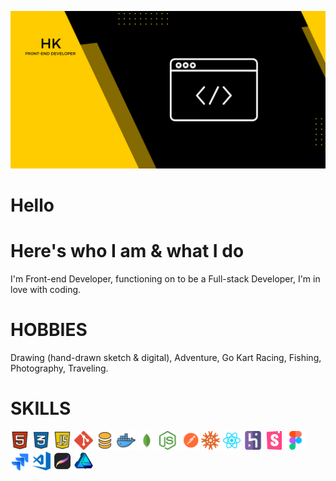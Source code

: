 <code><img height="" src="All items/image/HK.jpg" alt="hk"></code>

# Hello

# Here's who I am & what I do 
I'm Front-end Developer, functioning on to be a Full-stack Developer, I'm in love with coding.

# HOBBIES
Drawing (hand-drawn sketch & digital), Adventure, Go Kart Racing, Fishing, Photography, Traveling.
#
# SKILLS

<code><img height="30" src="All items/icons/html.png" alt="HTML"></code>
<code><img height="30" src="All items/icons/css.png" alt="CSS"></code>
<code><img height="30" src="All items/icons/JavaScript.png" alt="JavaScript"></code>
<code><img height="30" src="All items/icons/git.png" alt="git"></code>
<code><img height="30" src="All items/icons/DATABASES.png" alt="DATABASES"></code>
<code><img height="30" src="All items/icons/docker.png" alt="docker"></code>
<code><img height="30" src="All items/icons/MongoDB.svg" alt="MongoDB"></code>
<code><img height="30" src="All items/icons/node.png" alt="node"></code>
<code><img height="30" src="All items/icons/postman.svg" alt="postman"></code>
<code><img height="30" src="All items/icons/knex.png" alt="knex"></code>
<code><img height="30" src="All items/icons/react.png" alt="react"></code>
<code><img height="30" src="All items/icons/heroku.png" alt="heroku"></code>
<code><img height="30" src="All items/icons/storybook.svg" alt="storybook"></code>
<code><img height="30" src="All items/icons/figma.png" alt="figma"></code>
<code><img height="30" src="All items/icons/jira.svg" alt="jira"></code>
<code><img height="30" src="All items/icons/visual studio code.png" alt="visual studio code"></code>
<code><img height="30" src="All items/icons/procreate.png" alt="procreate"></code>
<code><img height="30" src="All items/icons/affinity designer.png" alt="affinity designer"></code>
